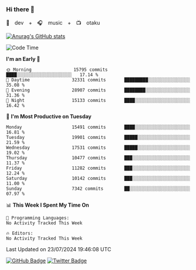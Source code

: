 ### Hi there 👋

🚀　dev　+　🎧　music　+　📺　otaku


[![Anurag's GitHub stats](https://github-readme-stats.vercel.app/api?username=koheitasaka&count_private=true&show_icons=true&theme=monokai)](https://github.com/koheitasaka/github-readme-stats)

<!--START_SECTION:waka-->
![Code Time](http://img.shields.io/badge/Code%20Time-1%2C161%20hrs%2023%20mins-blue)

**I'm an Early 🐤** 

```text
🌞 Morning                15795 commits       ████░░░░░░░░░░░░░░░░░░░░░   17.14 % 
🌆 Daytime                32331 commits       █████████░░░░░░░░░░░░░░░░   35.08 % 
🌃 Evening                28907 commits       ████████░░░░░░░░░░░░░░░░░   31.36 % 
🌙 Night                  15133 commits       ████░░░░░░░░░░░░░░░░░░░░░   16.42 % 
```
📅 **I'm Most Productive on Tuesday** 

```text
Monday                   15491 commits       ████░░░░░░░░░░░░░░░░░░░░░   16.81 % 
Tuesday                  19901 commits       █████░░░░░░░░░░░░░░░░░░░░   21.59 % 
Wednesday                17531 commits       █████░░░░░░░░░░░░░░░░░░░░   19.02 % 
Thursday                 10477 commits       ███░░░░░░░░░░░░░░░░░░░░░░   11.37 % 
Friday                   11282 commits       ███░░░░░░░░░░░░░░░░░░░░░░   12.24 % 
Saturday                 10142 commits       ███░░░░░░░░░░░░░░░░░░░░░░   11.00 % 
Sunday                   7342 commits        ██░░░░░░░░░░░░░░░░░░░░░░░   07.97 % 
```


📊 **This Week I Spent My Time On** 

```text
💬 Programming Languages: 
No Activity Tracked This Week

🔥 Editors: 
No Activity Tracked This Week
```


 Last Updated on 23/07/2024 19:46:08 UTC
<!--END_SECTION:waka-->

[![GitHub Badge](https://img.shields.io/badge/GitHub-100000?style=for-the-badge&logo=github&logoColor=white)](https://github.com/koheitasaka)
[![Twitter Badge](https://img.shields.io/badge/Twitter-1DA1F2?style=for-the-badge&logo=twitter&logoColor=white)](https://twitter.com/sleep_asleep_)

